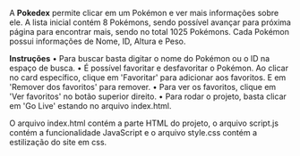 A <b>Pokedex</b> permite clicar em um Pokémon e ver mais informações sobre ele. A lista inicial contém 8 Pokémons, sendo possível avançar para próxima página para encontrar mais, sendo no total 1025 Pokémons. Cada Pokémon possui informações de Nome, ID, Altura e Peso.

<b>Instruções</b>
• Para buscar basta digitar o nome do Pokémon ou o ID na espaço de busca.
• É possível favoritar e desfavoritar o Pokémon. Ao clicar no card específico, clique em 'Favoritar' para adicionar aos favoritos. E em 'Remover dos favoritos' para remover.
• Para ver os favoritos, clique em 'Ver favoritos' no botão superior direito.
• Para rodar o projeto, basta clicar em 'Go Live' estando no arquivo index.html.

O arquivo index.html contém a parte HTML do projeto, o arquivo script.js contém a funcionalidade JavaScript e o arquivo style.css contém a estilização do site em css.
